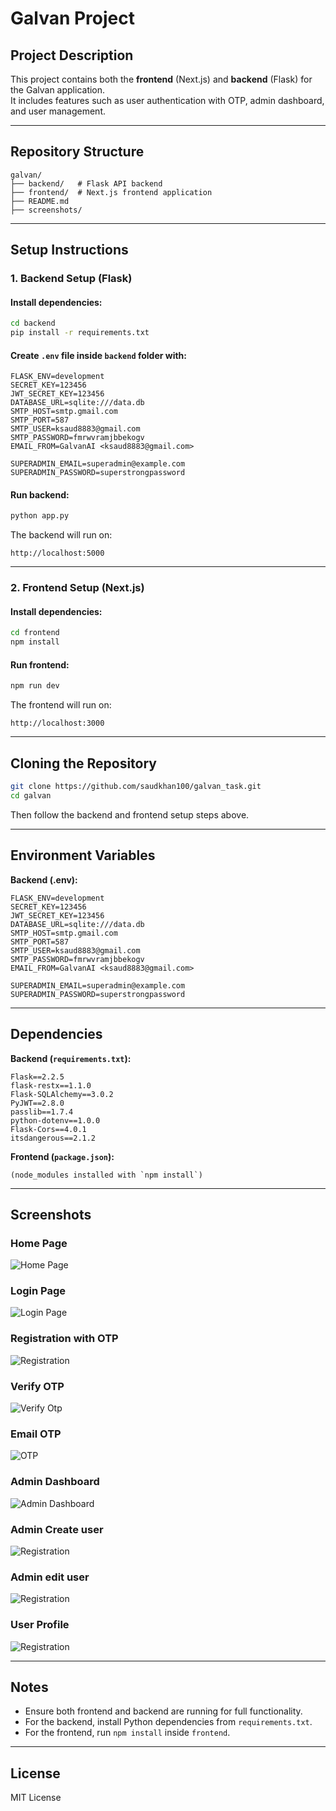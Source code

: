 # Galvan Project

## Project Description
This project contains both the **frontend** (Next.js) and **backend** (Flask) for the Galvan application.  
It includes features such as user authentication with OTP, admin dashboard, and user management.

---

## Repository Structure
```
galvan/
├── backend/   # Flask API backend
├── frontend/  # Next.js frontend application
├── README.md
├── screenshots/
```
---

## Setup Instructions

### 1. Backend Setup (Flask)

#### Install dependencies:
```bash
cd backend
pip install -r requirements.txt
```

#### Create `.env` file inside `backend` folder with:
```
FLASK_ENV=development
SECRET_KEY=123456
JWT_SECRET_KEY=123456
DATABASE_URL=sqlite:///data.db
SMTP_HOST=smtp.gmail.com
SMTP_PORT=587
SMTP_USER=ksaud8883@gmail.com
SMTP_PASSWORD=fmrwvramjbbekogv
EMAIL_FROM=GalvanAI <ksaud8883@gmail.com>

SUPERADMIN_EMAIL=superadmin@example.com
SUPERADMIN_PASSWORD=superstrongpassword
```

#### Run backend:
```bash
python app.py
```

The backend will run on:  
```
http://localhost:5000
```

---

### 2. Frontend Setup (Next.js)

#### Install dependencies:
```bash
cd frontend
npm install
```

#### Run frontend:
```bash
npm run dev
```

The frontend will run on:  
```
http://localhost:3000
```

---

## Cloning the Repository
```bash
git clone https://github.com/saudkhan100/galvan_task.git
cd galvan
```

Then follow the backend and frontend setup steps above.

---

## Environment Variables

**Backend (.env):**
```
FLASK_ENV=development
SECRET_KEY=123456
JWT_SECRET_KEY=123456
DATABASE_URL=sqlite:///data.db
SMTP_HOST=smtp.gmail.com
SMTP_PORT=587
SMTP_USER=ksaud8883@gmail.com
SMTP_PASSWORD=fmrwvramjbbekogv
EMAIL_FROM=GalvanAI <ksaud8883@gmail.com>

SUPERADMIN_EMAIL=superadmin@example.com
SUPERADMIN_PASSWORD=superstrongpassword
```

---

## Dependencies

**Backend (`requirements.txt`):**
```
Flask==2.2.5
flask-restx==1.1.0
Flask-SQLAlchemy==3.0.2
PyJWT==2.8.0
passlib==1.7.4
python-dotenv==1.0.0
Flask-Cors==4.0.1
itsdangerous==2.1.2
```

**Frontend (`package.json`):**
```
(node_modules installed with `npm install`)
```

---

## Screenshots

### Home Page  
![Home Page](screenshots/home.png)

### Login Page  
![Login Page](screenshots/login.png)

### Registration with OTP  
![Registration](screenshots/registerform.png)

### Verify OTP  
![Verify Otp](screenshots/verifyotp.png)

### Email OTP  
![OTP](screenshots/otp.png)

### Admin Dashboard  
![Admin Dashboard](screenshots/admindashboard.png)

### Admin Create user  
![Registration](screenshots/createuser.png)

### Admin edit user
![Registration](screenshots/edituser.png)

### User Profile 
![Registration](screenshots/profile.png)




---

## Notes
- Ensure both frontend and backend are running for full functionality.
- For the backend, install Python dependencies from `requirements.txt`.
- For the frontend, run `npm install` inside `frontend`.

---

## License
MIT License
